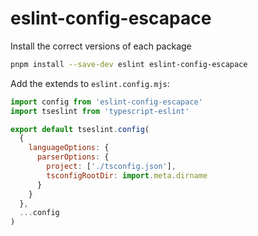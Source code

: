 # eslint-config-escapace

Install the correct versions of each package

```sh
pnpm install --save-dev eslint eslint-config-escapace
```

Add the extends to `eslint.config.mjs`:

```js
import config from 'eslint-config-escapace'
import tseslint from 'typescript-eslint'

export default tseslint.config(
  {
    languageOptions: {
      parserOptions: {
        project: ['./tsconfig.json'],
        tsconfigRootDir: import.meta.dirname
      }
    }
  },
  ...config
)
```
